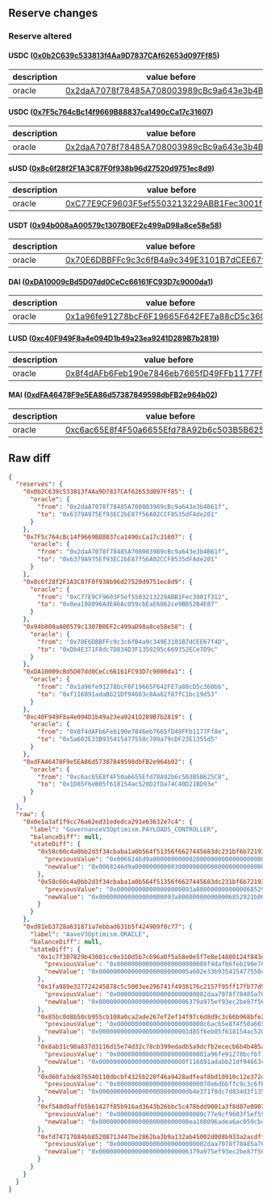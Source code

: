 ## Reserve changes

### Reserve altered

#### USDC ([0x0b2C639c533813f4Aa9D7837CAf62653d097Ff85](https://optimistic.etherscan.io/address/0x0b2C639c533813f4Aa9D7837CAf62653d097Ff85))

| description | value before | value after |
| --- | --- | --- |
| oracle | [0x2daA7078f78485A708003989cBc9a643e3b4B61f](https://optimistic.etherscan.io/address/0x2daA7078f78485A708003989cBc9a643e3b4B61f) | [0x6379A975Ef93EC2bE87f56A02CCF8535dFAde201](https://optimistic.etherscan.io/address/0x6379A975Ef93EC2bE87f56A02CCF8535dFAde201) |


#### USDC ([0x7F5c764cBc14f9669B88837ca1490cCa17c31607](https://optimistic.etherscan.io/address/0x7F5c764cBc14f9669B88837ca1490cCa17c31607))

| description | value before | value after |
| --- | --- | --- |
| oracle | [0x2daA7078f78485A708003989cBc9a643e3b4B61f](https://optimistic.etherscan.io/address/0x2daA7078f78485A708003989cBc9a643e3b4B61f) | [0x6379A975Ef93EC2bE87f56A02CCF8535dFAde201](https://optimistic.etherscan.io/address/0x6379A975Ef93EC2bE87f56A02CCF8535dFAde201) |


#### sUSD ([0x8c6f28f2F1A3C87F0f938b96d27520d9751ec8d9](https://optimistic.etherscan.io/address/0x8c6f28f2F1A3C87F0f938b96d27520d9751ec8d9))

| description | value before | value after |
| --- | --- | --- |
| oracle | [0xC77E9CF9603F5ef5503213229ABB1Fec3001f312](https://optimistic.etherscan.io/address/0xC77E9CF9603F5ef5503213229ABB1Fec3001f312) | [0x8ea108096AdEA6Ac059cbEaE6862ce9BB52B4E87](https://optimistic.etherscan.io/address/0x8ea108096AdEA6Ac059cbEaE6862ce9BB52B4E87) |


#### USDT ([0x94b008aA00579c1307B0EF2c499aD98a8ce58e58](https://optimistic.etherscan.io/address/0x94b008aA00579c1307B0EF2c499aD98a8ce58e58))

| description | value before | value after |
| --- | --- | --- |
| oracle | [0x70E6DBBFFc9c3c6fB4a9c349E3101B7dCEE67f4D](https://optimistic.etherscan.io/address/0x70E6DBBFFc9c3c6fB4a9c349E3101B7dCEE67f4D) | [0xDb4E371F8dc7D834D3F1359295c669352ECe7D9c](https://optimistic.etherscan.io/address/0xDb4E371F8dc7D834D3F1359295c669352ECe7D9c) |


#### DAI ([0xDA10009cBd5D07dd0CeCc66161FC93D7c9000da1](https://optimistic.etherscan.io/address/0xDA10009cBd5D07dd0CeCc66161FC93D7c9000da1))

| description | value before | value after |
| --- | --- | --- |
| oracle | [0x1a96fe91278bcF6F19665F642FE7a88cD5c360bb](https://optimistic.etherscan.io/address/0x1a96fe91278bcF6F19665F642FE7a88cD5c360bb) | [0xf116891adaBb21Df94663c8Aa62f87fC1bc19d53](https://optimistic.etherscan.io/address/0xf116891adaBb21Df94663c8Aa62f87fC1bc19d53) |


#### LUSD ([0xc40F949F8a4e094D1b49a23ea9241D289B7b2819](https://optimistic.etherscan.io/address/0xc40F949F8a4e094D1b49a23ea9241D289B7b2819))

| description | value before | value after |
| --- | --- | --- |
| oracle | [0x8f4dAFb6Feb190e7846eb7665fD49FFb1177Ff8e](https://optimistic.etherscan.io/address/0x8f4dAFb6Feb190e7846eb7665fD49FFb1177Ff8e) | [0x5a602E33B935415477550c709a79cDF23E1355d5](https://optimistic.etherscan.io/address/0x5a602E33B935415477550c709a79cDF23E1355d5) |


#### MAI ([0xdFA46478F9e5EA86d57387849598dbFB2e964b02](https://optimistic.etherscan.io/address/0xdFA46478F9e5EA86d57387849598dbFB2e964b02))

| description | value before | value after |
| --- | --- | --- |
| oracle | [0xc6ac65E8f4F50a6655Efd78A92b6c503B5B625C8](https://optimistic.etherscan.io/address/0xc6ac65E8f4F50a6655Efd78A92b6c503B5B625C8) | [0x1D85F6eB05f618154ac520D2fDa74C40D21BD93e](https://optimistic.etherscan.io/address/0x1D85F6eB05f618154ac520D2fDa74C40D21BD93e) |


## Raw diff

```json
{
  "reserves": {
    "0x0b2C639c533813f4Aa9D7837CAf62653d097Ff85": {
      "oracle": {
        "from": "0x2daA7078f78485A708003989cBc9a643e3b4B61f",
        "to": "0x6379A975Ef93EC2bE87f56A02CCF8535dFAde201"
      }
    },
    "0x7F5c764cBc14f9669B88837ca1490cCa17c31607": {
      "oracle": {
        "from": "0x2daA7078f78485A708003989cBc9a643e3b4B61f",
        "to": "0x6379A975Ef93EC2bE87f56A02CCF8535dFAde201"
      }
    },
    "0x8c6f28f2F1A3C87F0f938b96d27520d9751ec8d9": {
      "oracle": {
        "from": "0xC77E9CF9603F5ef5503213229ABB1Fec3001f312",
        "to": "0x8ea108096AdEA6Ac059cbEaE6862ce9BB52B4E87"
      }
    },
    "0x94b008aA00579c1307B0EF2c499aD98a8ce58e58": {
      "oracle": {
        "from": "0x70E6DBBFFc9c3c6fB4a9c349E3101B7dCEE67f4D",
        "to": "0xDb4E371F8dc7D834D3F1359295c669352ECe7D9c"
      }
    },
    "0xDA10009cBd5D07dd0CeCc66161FC93D7c9000da1": {
      "oracle": {
        "from": "0x1a96fe91278bcF6F19665F642FE7a88cD5c360bb",
        "to": "0xf116891adaBb21Df94663c8Aa62f87fC1bc19d53"
      }
    },
    "0xc40F949F8a4e094D1b49a23ea9241D289B7b2819": {
      "oracle": {
        "from": "0x8f4dAFb6Feb190e7846eb7665fD49FFb1177Ff8e",
        "to": "0x5a602E33B935415477550c709a79cDF23E1355d5"
      }
    },
    "0xdFA46478F9e5EA86d57387849598dbFB2e964b02": {
      "oracle": {
        "from": "0xc6ac65E8f4F50a6655Efd78A92b6c503B5B625C8",
        "to": "0x1D85F6eB05f618154ac520D2fDa74C40D21BD93e"
      }
    }
  },
  "raw": {
    "0x0e1a3af1f9cc76a62ed31ededca291e63632e7c4": {
      "label": "GovernanceV3Optimism.PAYLOADS_CONTROLLER",
      "balanceDiff": null,
      "stateDiff": {
        "0x58c60c4a0bb2d3f34cbaba1a0b564f51356f6627445683dc231bf6b72193af3c": {
          "previousValue": "0x0068246d9a000000000002000000000000000000000000000000000000000000",
          "newValue": "0x0068246d9a000000000003000000000000000000000000000000000000000000"
        },
        "0x58c60c4a0bb2d3f34cbaba1a0b564f51356f6627445683dc231bf6b72193af3d": {
          "previousValue": "0x000000000000000000093a800000000000006852921b00000000000000000000",
          "newValue": "0x000000000000000000093a800000000000006852921b00000000000068246d9b"
        }
      }
    },
    "0xd81eb3728a631871a7ebbad631b5f424909f0c77": {
      "label": "AaveV3Optimism.ORACLE",
      "balanceDiff": null,
      "stateDiff": {
        "0x1c7f307829b43601cc9e310d5b7c696a0f5a58e0e5f7e8e14880124f843d7a16": {
          "previousValue": "0x0000000000000000000000008f4dafb6feb190e7846eb7665fd49ffb1177ff8e",
          "newValue": "0x0000000000000000000000005a602e33b935415477550c709a79cdf23e1355d5"
        },
        "0x1fa989e327724245878c5c5003ee296741f4938176c2157f95ff17fb77d901f8": {
          "previousValue": "0x0000000000000000000000002daa7078f78485a708003989cbc9a643e3b4b61f",
          "newValue": "0x0000000000000000000000006379a975ef93ec2be87f56a02ccf8535dfade201"
        },
        "0x85bc0d8b50cb955cb108a0ca2ade267ef2ef14f97c6d8d9c3c66b968bfe29599": {
          "previousValue": "0x000000000000000000000000c6ac65e8f4f50a6655efd78a92b6c503b5b625c8",
          "newValue": "0x0000000000000000000000001d85f6eb05f618154ac520d2fda74c40d21bd93e"
        },
        "0x8ab31c90a837d3116d15e74d32c78cb399edadb5a9dcfb2ececb6b4b485a1b38": {
          "previousValue": "0x0000000000000000000000001a96fe91278bcf6f19665f642fe7a88cd5c360bb",
          "newValue": "0x000000000000000000000000f116891adabb21df94663c8aa62f87fc1bc19d53"
        },
        "0xd60fa3de876540110dbcbf4325b220f46a9428adfeaf8bd10910c12e372d2c38": {
          "previousValue": "0x00000000000000000000000070e6dbbffc9c3c6fb4a9c349e3101b7dcee67f4d",
          "newValue": "0x000000000000000000000000db4e371f8dc7d834d3f1359295c669352ece7d9c"
        },
        "0xf540d9affb5b61427f85b916ad3643b26bbc5c478bdd9001a3f8d87e090798f9": {
          "previousValue": "0x000000000000000000000000c77e9cf9603f5ef5503213229abb1fec3001f312",
          "newValue": "0x0000000000000000000000008ea108096adea6ac059cbeae6862ce9bb52b4e87"
        },
        "0xfd74717084bb85208713447be2862ba3b9a132ab45002d008b933a2acdff89c3": {
          "previousValue": "0x0000000000000000000000002daa7078f78485a708003989cbc9a643e3b4b61f",
          "newValue": "0x0000000000000000000000006379a975ef93ec2be87f56a02ccf8535dfade201"
        }
      }
    }
  }
}
```